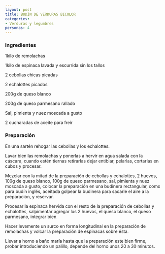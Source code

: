 ```yaml
---
layout: post
title: BUDÍN DE VERDURAS BICOLOR
categories:
- Verduras y legumbres
personas: 4 
---
```

<h3>Ingredientes</h3>
1kilo de remolachas

1kilo de espinaca lavada y escurrida sin los tallos

2 cebollas chicas picadas

2 echalottes picados

200g de queso blanco

200g de queso parmesano rallado

Sal, pimienta y nuez moscada a gusto

2 cucharadas de aceite para freír

<h3>Preparación</h3>
En una sartén rehogar las cebollas y los echalottes.

Lavar bien las remolachas y ponerlas a hervir en agua salada con la cáscara, cuando estén tiernas retirarlas dejar entibiar, pelarlas, cortarlas en cubos y procesar.

Mezclar con la mitad de la preparación de cebollas y echalottes, 2 huevos, 100g de queso blanco, 100g de queso parmesano, sal, pimienta y nuez moscada a gusto, colocar la preparación en una budinera rectangular, como para budín inglés, aceitada golpear la budinera para sacarle el aire a la preparación, y reservar.

Procesar la espinaca hervida con el resto de la preparación de cebollas y echalottes, salpimentar agregar los 2 huevos, el queso blanco, el queso parmesano, integrar bien.

Hacer levemente un surco en forma longitudinal en la preparación de remolachas y volcar la preparación de espinacas sobre ésta.

Llevar a horno a baño maría hasta que la preparación este bien firme, probar introduciendo un palillo, depende del horno unos 20 a 30 minutos.